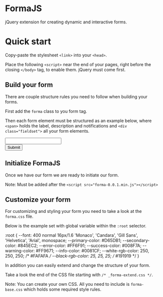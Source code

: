 # FormaJS
jQuery extension for creating dynamic and interactive forms.

# Quick start

Copy-paste the stylesheet `<link>` into your `<head>`.

  <link rel="stylesheet" src="forma.css" />

Place the following `<script>` near the end of your pages, right before the closing `</body>` tag, to enable them. jQuery must come first.

  <script src="https://code.jquery.com/jquery-3.4.1.slim.min.js"></script>
  <script src="forma-0.0.1.min.js"></script>

## Build your form

There are couple structure rules you need to follow when building your forms. 

First add the `forma` class to you form tag. 

Then each form element must be structured as an example below, where `<span>` holds the label, description and notifications and `<div class="fieldset">` all your form elements.

  <form class="forma">
    <label>
      <span></span>
      <div class="fieldset">
        <input type="text" />
      </div>
    </label>
    <button type="submit">Submit</button>
  </form>

## Initialize FormaJS

Once we have our form we are ready to initiate our form. 

  <script>
    $.forma();
  </script>

Note: Must be added after the `<script src="forma-0.0.1.min.js"></script>`

## Customize your form

For customizing and styling your form you need to take a look at the `forma.css` file. 

Below is the example set with global variable within the `:root` selector.

  :root {
    --font: 400 normal 16px/1.6 'Monaco', 'Candara', 'Gill Sans', 'Helvetica', 'Arial', monospace;
    --primary-color: #D65DB1;
    --secondary-color: #845EC2;
    --error-color: #FF6F91;
    --success-color: #008F7A;
    --warning-color: #FF9671;
    --info-color: #0081CF;
    --white-rgb-color: 250, 250, 250; /* #FAFAFA */
    --black-rgb-color: 25, 25, 25; /* #191919 */
  }

In addition you can easily extend and change the structure of your form. 

Take a look the end of the CSS file starting with `/* _forma-extend.css */`.

Note: You can create your own CSS. All you need to include is `forma-base.css` which holds some required style rules.